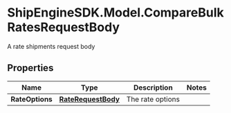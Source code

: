 # ShipEngineSDK.Model.CompareBulkRatesRequestBody
A rate shipments request body

## Properties

Name | Type | Description | Notes
------------ | ------------- | ------------- | -------------
**RateOptions** | [**RateRequestBody**](RateRequestBody.md) | The rate options | 

